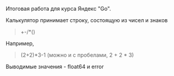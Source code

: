 Итоговая работа для курса Яндекс "Go".

Калькулятор принимает строку, состоящую из чисел и знаков 
> +-/*()

Например, 

> (2+2)*3-1 (можно и с пробелами, 2 + 2 * 3)

Выводимые значения - float64 и error
